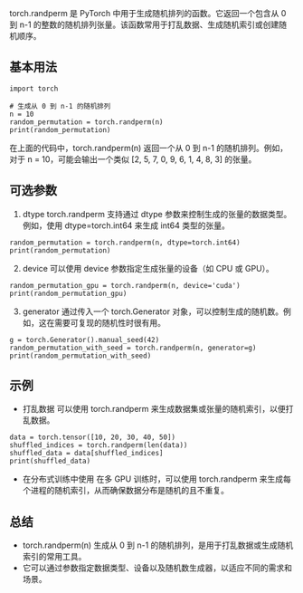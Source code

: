 torch.randperm 是 PyTorch 中用于生成随机排列的函数。它返回一个包含从 0 到 n-1 的整数的随机排列张量。该函数常用于打乱数据、生成随机索引或创建随机顺序。

## 基本用法
```
import torch

# 生成从 0 到 n-1 的随机排列
n = 10
random_permutation = torch.randperm(n)
print(random_permutation)
```
在上面的代码中，torch.randperm(n) 返回一个从 0 到 n-1 的随机排列。例如，对于 n = 10，可能会输出一个类似 [2, 5, 7, 0, 9, 6, 1, 4, 8, 3] 的张量。

## 可选参数
1. dtype
torch.randperm 支持通过 dtype 参数来控制生成的张量的数据类型。例如，使用 dtype=torch.int64 来生成 int64 类型的张量。
```
random_permutation = torch.randperm(n, dtype=torch.int64)
print(random_permutation)
```
2. device
可以使用 device 参数指定生成张量的设备（如 CPU 或 GPU）。
```
random_permutation_gpu = torch.randperm(n, device='cuda')
print(random_permutation_gpu)
```
3. generator
通过传入一个 torch.Generator 对象，可以控制生成的随机数。例如，这在需要可复现的随机性时很有用。
```
g = torch.Generator().manual_seed(42)
random_permutation_with_seed = torch.randperm(n, generator=g)
print(random_permutation_with_seed)
```

## 示例
- 打乱数据
可以使用 torch.randperm 来生成数据集或张量的随机索引，以便打乱数据。
```
data = torch.tensor([10, 20, 30, 40, 50])
shuffled_indices = torch.randperm(len(data))
shuffled_data = data[shuffled_indices]
print(shuffled_data)
```

- 在分布式训练中使用
在多 GPU 训练时，可以使用 torch.randperm 来生成每个进程的随机索引，从而确保数据分布是随机的且不重复。

## 总结
- torch.randperm(n) 生成从 0 到 n-1 的随机排列，是用于打乱数据或生成随机索引的常用工具。
- 它可以通过参数指定数据类型、设备以及随机数生成器，以适应不同的需求和场景。

